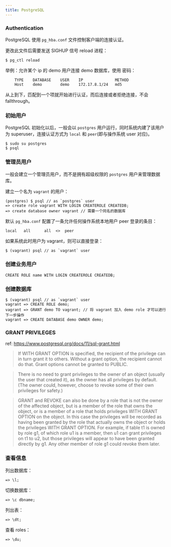 ```yaml
---
title: PostgreSQL
---
```


### Authentication

PostgreSQL 使用 `pg_hba.conf` 文件控制客户端的连接认证。

更改此文件后需要发送 SIGHUP 信号 reload 进程：

    $ pg_ctl reload

举例：允许某个 ip 的 demo 用户连接 demo 数据库，使用 密码：

        TYPE    DATABASE    USER    IP              METHOD
        Host    demo        demo    172.17.8.1/24   md5

从上到下，匹配到一个项就开始进行认证，而后连接或者拒绝连接，不会 fallthrough。

### 初始用户

PostgreSQL 初始化以后，一般会以 `postgres` 用户运行，同时系统内建了该用户为 superuser，连接认证方式为 `local` 和 `peer`(即与操作系统 user 对应)。

    $ sudo su postgres
    $ psql

### 管理员用户

一般会建立一个管理员用户，而不是拥有超级权限的 `postgres` 用户来管理数据库。

建立一个名为 `vagrant` 的用户：

    (postgres) $ psql // as `postgres` user
    => create role vagrant WITH LOGIN CREATEROLE CREATEDB;
    => create database owner vagrant // 需要一个同名的数据库

默认 `pg_hba.conf` 配置了一条允许任何操作系统本地用户 peer 登录的条目：

    local   all      all  <>  peer

如果系统此时用户为 vagrant，则可以直接登录：

    $ (vagrant) psql // as `vagrant` user

### 创建业务用户

    CREATE ROLE name WITH LOGIN CREATEROLE CREATEDB;

### 创建数据库

    $ (vagrant) psql // as `vagrant` user
    vagrant => CREATE ROLE demo;
    vagrant => GRANT demo TO vagrant; // 将 vagrant 加入 demo role 才可以进行下一步操作
    vagrant => CREATE DATABASE demo OWNER demo;

### GRANT PRIVILEGES

ref: https://www.postgresql.org/docs/11/sql-grant.html

> If WITH GRANT OPTION is specified, the recipient of the privilege can in turn grant it to others. Without a grant option, the recipient cannot do that. Grant options cannot be granted to PUBLIC.

> There is no need to grant privileges to the owner of an object (usually the user that created it), as the owner has all privileges by default. (The owner could, however, choose to revoke some of their own privileges for safety.)

> GRANT and REVOKE can also be done by a role that is not the owner of the affected object, but is a member of the role that owns the object, or is a member of a role that holds privileges WITH GRANT OPTION on the object. In this case the privileges will be recorded as having been granted by the role that actually owns the object or holds the privileges WITH GRANT OPTION. For example, if table t1 is owned by role g1, of which role u1 is a member, then u1 can grant privileges on t1 to u2, but those privileges will appear to have been granted directly by g1. Any other member of role g1 could revoke them later.

### 查看信息

列出数据库：

    => \l;

切换数据库：

    => \c dbname;

列出表：

    => \dt;

查看 roles：

    => \du;

### 
